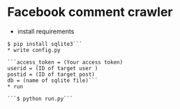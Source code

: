 # Facebook comment crawler
* install requirements

```$ pip install requests
$ pip install sqlite3```
* write config.py

```access_token = (Your access token)
userid = (ID of target user )
postid = (ID of target post)
db = (name of sqlite file)```
* run

```$ python run.py```